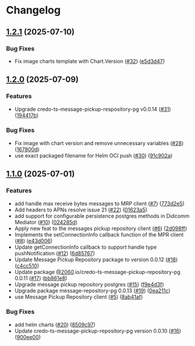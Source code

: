 # Changelog

## [1.2.1](https://github.com/2060-io/didcomm-mediator/compare/v1.2.0...v1.2.1) (2025-07-10)


### Bug Fixes

* Fix image charts template with Chart.Version ([#32](https://github.com/2060-io/didcomm-mediator/issues/32)) ([e5d3d47](https://github.com/2060-io/didcomm-mediator/commit/e5d3d47b5f578b1f2b8ee6697c6fd6a84fc263b0))

## [1.2.0](https://github.com/2060-io/didcomm-mediator/compare/v1.1.0...v1.2.0) (2025-07-09)


### Features

* Upgrade credo-ts-message-pickup-respository-pg v0.0.14 ([#31](https://github.com/2060-io/didcomm-mediator/issues/31)) ([194417b](https://github.com/2060-io/didcomm-mediator/commit/194417b22dadfb890f98ff3d05f16ce3b88898f1))


### Bug Fixes

* Fix image with chart version and remove unnecessary variables ([#28](https://github.com/2060-io/didcomm-mediator/issues/28)) ([167800d](https://github.com/2060-io/didcomm-mediator/commit/167800de5951b9c6867d1383c7b1e97540f14044))
* use exact packaged filename for Helm OCI push ([#30](https://github.com/2060-io/didcomm-mediator/issues/30)) ([91c902a](https://github.com/2060-io/didcomm-mediator/commit/91c902a5006afebe44cabc9f3cc2b87f06685348))

## [1.1.0](https://github.com/2060-io/didcomm-mediator/compare/v1.0.0...v1.1.0) (2025-07-01)


### Features

* add handle max receive bytes messages to MRP client ([#7](https://github.com/2060-io/didcomm-mediator/issues/7)) ([773d2e5](https://github.com/2060-io/didcomm-mediator/commit/773d2e50f2e9d1276ec130277cae92889d827b14))
* Add headers to APNs resolve issue 21 ([#22](https://github.com/2060-io/didcomm-mediator/issues/22)) ([01623a5](https://github.com/2060-io/didcomm-mediator/commit/01623a56784133c7f1c7e23602eb9e5b938715ce))
* add support for configurable persistence postgres methods in Didcomm Mediator ([#10](https://github.com/2060-io/didcomm-mediator/issues/10)) ([024285d](https://github.com/2060-io/didcomm-mediator/commit/024285d736862d3548a9265b7895827312452459))
* Apply new feat to the messages pickup repository client ([#6](https://github.com/2060-io/didcomm-mediator/issues/6)) ([2d098ff](https://github.com/2060-io/didcomm-mediator/commit/2d098ffcbff4df1754b9fb12409f12089fa97fff))
* Implements the setConnectionInfo callback function of the MPR client ([#8](https://github.com/2060-io/didcomm-mediator/issues/8)) ([e43d006](https://github.com/2060-io/didcomm-mediator/commit/e43d0062f045511350ac596c05c77b330285e893))
* Update getConnectionInfo callback to support handle type pushNotification ([#12](https://github.com/2060-io/didcomm-mediator/issues/12)) ([6d85767](https://github.com/2060-io/didcomm-mediator/commit/6d857670807739fb0701c067780f9323f1254c88))
* Update Message Pickup Repository package to version 0.0.12 ([#18](https://github.com/2060-io/didcomm-mediator/issues/18)) ([c4cc510](https://github.com/2060-io/didcomm-mediator/commit/c4cc510565f0d2fad47cbc1c72a2bd6b40a60fa6))
* Update package [@2060](https://github.com/2060).io/credo-ts-message-pickup-repository-pg 0.0.11 ([#17](https://github.com/2060-io/didcomm-mediator/issues/17)) ([bb861e8](https://github.com/2060-io/didcomm-mediator/commit/bb861e8fdf209fccdb5c071495eef663154a563f))
* Upgrade message pickup repository postgres ([#15](https://github.com/2060-io/didcomm-mediator/issues/15)) ([f9e4d3f](https://github.com/2060-io/didcomm-mediator/commit/f9e4d3fc3fcd881d1688a558aef1b3904318e967))
* Upgrade package message-repository-pg 0.0.13 ([#19](https://github.com/2060-io/didcomm-mediator/issues/19)) ([0ea211c](https://github.com/2060-io/didcomm-mediator/commit/0ea211c7a99b2b40b5fdb79b1330526edea1e2b8))
* use Message Pickup Repository client  ([#5](https://github.com/2060-io/didcomm-mediator/issues/5)) ([8ab41af](https://github.com/2060-io/didcomm-mediator/commit/8ab41af78a1286e57bb2c84c039e3058a9d28c66))


### Bug Fixes

* add helm charts ([#20](https://github.com/2060-io/didcomm-mediator/issues/20)) ([8509c97](https://github.com/2060-io/didcomm-mediator/commit/8509c976144893a496565112a76b3e3c04ac29d8))
* Update credo-ts-message-pickup-repository-pg version 0.0.10 ([#16](https://github.com/2060-io/didcomm-mediator/issues/16)) ([900ee00](https://github.com/2060-io/didcomm-mediator/commit/900ee0011a5524847010b42dc66b540238dd04da))
